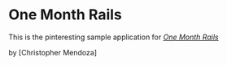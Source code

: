# One Month Rails

This is the pinteresting sample application for
[*One Month Rails*](http://onemonthrails.com)

by [Christopher Mendoza]